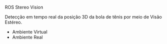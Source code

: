 ROS Stereo Vision

Detecção em tempo real da posição 3D da bola de tênis por meio de Visão Estéreo.

- Ambiente Virtual 
- Ambiente Real